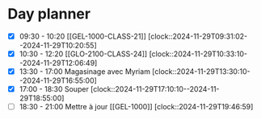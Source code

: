 # Day planner

- [x] 09:30 - 10:20 [[GEL-1000-CLASS-21]]
      [clock::2024-11-29T09:31:02--2024-11-29T10:20:55]
- [x] 10:30 - 12:20 [[GLO-2100-CLASS-24]]
      [clock::2024-11-29T10:33:10--2024-11-29T12:06:49]
- [x] 13:30 - 17:00 Magasinage avec Myriam
     [clock::2024-11-29T13:30:10--2024-11-29T16:55:00]
- [x] 17:00 - 18:30 Souper
     [clock::2024-11-29T17:10:10--2024-11-29T18:55:00]
- [ ] 18:30 - 21:00 Mettre à jour [[GEL-1000]]
      [clock::2024-11-29T19:46:59]
